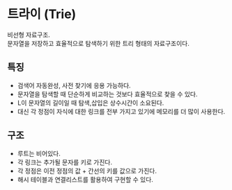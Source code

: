 # 트라이 (Trie)

비선형 자료구조.<br/>
문자열을 저장하고 효율적으로 탐색하기 위한 트리 형태의 자료구조이다.

## 특징

- 검색어 자동완성, 사전 찾기에 응용 가능하다.
- 문자열을 탐색할 때 단순하게 비교하는 것보다 효율적으로 찾을 수 있다.
- L이 문자열의 길이일 때 탐색,삽입은 상수시간이 소요된다.
- 대신 각 정점이 자식에 대한 링크를 전부 가지고 있기에 메모리를 더 많이 사용한다.

## 구조

- 루트는 비어있다.
- 각 링크는 추가될 문자를 키로 가진다.
- 각 정점은 이전 정점의 값 + 간선의 키를 값으로 가진다.
- 해시 테이블과 연결리스트를 활용하여 구현할 수 있다.
